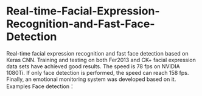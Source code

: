 # Real-time-Facial-Expression-Recognition-and-Fast-Face-Detection
Real-time facial expression recognition and fast face detection based on Keras CNN. Training and testing on both Fer2013 and CK+ facial expression data sets have achieved good results. The speed is 78 fps on NVIDIA 1080Ti. If only face detection is performed, the speed can reach 158 fps. Finally, an emotional monitoring system was developed based on it.
Examples
Face detection：
